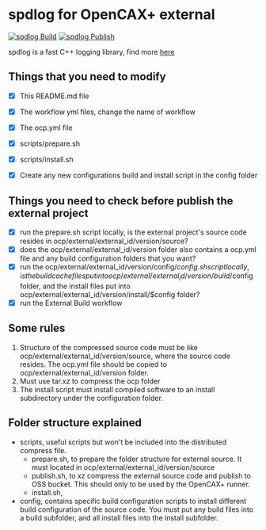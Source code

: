 # spdlog for OpenCAX+ external

[![spdlog Build](https://github.com/OpenCAXPlus/ocpexternal_spdlog/actions/workflows/build.yml/badge.svg)](https://github.com/OpenCAXPlus/ocpexternal_spdlog/actions/workflows/build.yml)
[![spdlog Publish](https://github.com/OpenCAXPlus/ocpexternal_spdlog/actions/workflows/publish.yml/badge.svg)](https://github.com/OpenCAXPlus/ocpexternal_spdlog/actions/workflows/publish.yml)

spdlog is a fast C++ logging library, find more [here](https://github.com/gabime/spdlog)


## Things that you need to modify

- [x] This README.md file 
- [x] The workflow yml files, change the name of workflow
- [x] The ocp.yml file
- [x] scripts/prepare.sh
- [x] scripts/install.sh
- [x] Create any new configurations build and install script in the config folder



## Things you need to check before publish the external project

- [x] run the prepare.sh script locally, is the external project's source code resides in ocp/external/external_id/version/source?
- [x] does the ocp/external/external_id/version folder also contains a ocp.yml file and any build configuration folders that you want?
- [x] run the ocp/external/external_id/version/config/$config.sh script locally, is the build cache files put into ocp/external/external_id/version/build/$config folder, and the install files put into ocp/external/external_id/version/install/$config folder?
- [x] run the External Build workflow

## Some rules
1. Structure of the compressed source code must be like ocp/external/external_id/version/source, where the source code resides. The ocp.yml file should be copied to ocp/external/external_id/version folder.
2. Must use tar.xz to compress the ocp folder
3. The install script must install compiled software to an install subdirectory under the configuration folder.

## Folder structure explained
- scripts, useful scripts but won't be included into the distributed compress file.
    - prepare.sh, to prepare the folder structure for external source. It must located in ocp/external/external_id/version/source
    - publish.sh, to xz compress the external source code and publish to OSS bucket. This should only to be used by the OpenCAX+ runner.
    - install.sh, 
- config, contains specific build configuration scripts to install different build configuration of the source code. You must put any build files into a build subfolder, and all install files into the install subfolder.